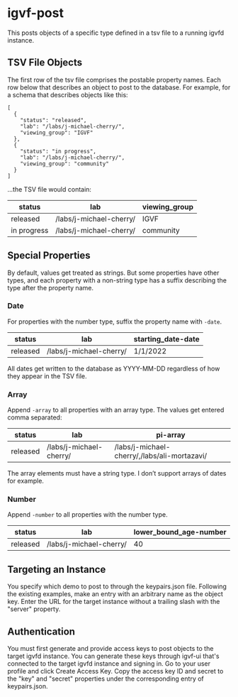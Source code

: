 # igvf-post

This posts objects of a specific type defined in a tsv file to a running igvfd instance.

## TSV File Objects

The first row of the tsv file comprises the postable property names. Each row below that describes an object to post to the database. For example, for a schema that describes objects like this:

```
[
  {
    "status": "released",
    "lab": "/labs/j-michael-cherry/",
    "viewing_group": "IGVF"
  },
  {
    "status": "in progress",
    "lab": "/labs/j-michael-cherry/",
    "viewing_group": "community"
  }
]
```

...the TSV file would contain:

| status      | lab                     | viewing_group |
| ----------- | ----------------------- | ------------- |
| released    | /labs/j-michael-cherry/ | IGVF          |
| in progress | /labs/j-michael-cherry/ | community     |

## Special Properties

By default, values get treated as strings. But some properties have other types, and each property with a non-string type has a suffix describing the type after the property name.

### Date

For properties with the number type, suffix the property name with `-date`.

| status   | lab                     | starting_date-date |
| -------- | ----------------------- | ------------------ |
| released | /labs/j-michael-cherry/ | 1/1/2022           |

All dates get written to the database as YYYY-MM-DD regardless of how they appear in the TSV file.

### Array

Append `-array` to all properties with an array type. The values get entered comma separated:

| status   | lab                     | pi-array                                     |
| -------- | ----------------------- | -------------------------------------------- |
| released | /labs/j-michael-cherry/ | /labs/j-michael-cherry/,/labs/ali-mortazavi/ |

The array elements must have a string type. I don’t support arrays of dates for example.

### Number

Append `-number` to all properties with the number type.

| status   | lab                     | lower_bound_age-number |
| -------- | ----------------------- | ---------------------- |
| released | /labs/j-michael-cherry/ | 40                     |

## Targeting an Instance

You specify which demo to post to through the keypairs.json file. Following the existing examples, make an entry with an arbitrary name as the object key. Enter the URL for the target instance without a trailing slash with the "server" property.

## Authentication

You must first generate and provide access keys to post objects to the target igvfd instance. You can generate these keys through igvf-ui that's connected to the target igvfd instance and signing in. Go to your user profile and click Create Access Key. Copy the access key ID and secret to the "key" and "secret" properties under the corresponding entry of keypairs.json.
